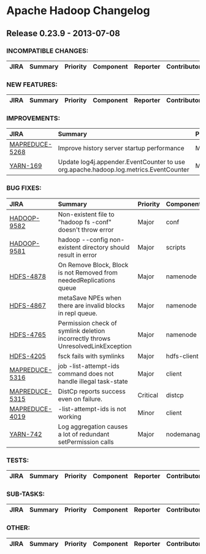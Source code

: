 # Apache Hadoop Changelog

## Release 0.23.9 - 2013-07-08

### INCOMPATIBLE CHANGES:

| JIRA | Summary | Priority | Component | Reporter | Contributor |
|:---- |:---- | :--- |:---- |:---- |:---- |


### NEW FEATURES:

| JIRA | Summary | Priority | Component | Reporter | Contributor |
|:---- |:---- | :--- |:---- |:---- |:---- |


### IMPROVEMENTS:

| JIRA | Summary | Priority | Component | Reporter | Contributor |
|:---- |:---- | :--- |:---- |:---- |:---- |
| [MAPREDUCE-5268](https://issues.apache.org/jira/browse/MAPREDUCE-5268) | Improve history server startup performance |  Major | jobhistoryserver | Jason Lowe | Karthik Kambatla |
| [YARN-169](https://issues.apache.org/jira/browse/YARN-169) | Update log4j.appender.EventCounter to use org.apache.hadoop.log.metrics.EventCounter |  Minor | nodemanager | Anthony Rojas | Anthony Rojas |


### BUG FIXES:

| JIRA | Summary | Priority | Component | Reporter | Contributor |
|:---- |:---- | :--- |:---- |:---- |:---- |
| [HADOOP-9582](https://issues.apache.org/jira/browse/HADOOP-9582) | Non-existent file to "hadoop fs -conf" doesn't throw error |  Major | conf | Ashwin Shankar | Ashwin Shankar |
| [HADOOP-9581](https://issues.apache.org/jira/browse/HADOOP-9581) | hadoop --config non-existent directory should result in error |  Major | scripts | Ashwin Shankar | Ashwin Shankar |
| [HDFS-4878](https://issues.apache.org/jira/browse/HDFS-4878) | On Remove Block, Block is not Removed from neededReplications queue |  Major | namenode | Tao Luo | Tao Luo |
| [HDFS-4867](https://issues.apache.org/jira/browse/HDFS-4867) | metaSave NPEs when there are invalid blocks in repl queue. |  Major | namenode | Kihwal Lee | Plamen Jeliazkov |
| [HDFS-4765](https://issues.apache.org/jira/browse/HDFS-4765) | Permission check of symlink deletion incorrectly throws UnresolvedLinkException |  Major | namenode | Andrew Wang | Andrew Wang |
| [HDFS-4205](https://issues.apache.org/jira/browse/HDFS-4205) | fsck fails with symlinks |  Major | hdfs-client | Andy Isaacson | Jason Lowe |
| [MAPREDUCE-5316](https://issues.apache.org/jira/browse/MAPREDUCE-5316) | job -list-attempt-ids command does not handle illegal task-state |  Major | client | Ashwin Shankar | Ashwin Shankar |
| [MAPREDUCE-5315](https://issues.apache.org/jira/browse/MAPREDUCE-5315) | DistCp reports success even on failure. |  Critical | distcp | Mithun Radhakrishnan | Mithun Radhakrishnan |
| [MAPREDUCE-4019](https://issues.apache.org/jira/browse/MAPREDUCE-4019) | -list-attempt-ids  is not working |  Minor | client | B Anil Kumar | Ashwin Shankar |
| [YARN-742](https://issues.apache.org/jira/browse/YARN-742) | Log aggregation causes a lot of redundant setPermission calls |  Major | nodemanager | Kihwal Lee | Jason Lowe |


### TESTS:

| JIRA | Summary | Priority | Component | Reporter | Contributor |
|:---- |:---- | :--- |:---- |:---- |:---- |


### SUB-TASKS:

| JIRA | Summary | Priority | Component | Reporter | Contributor |
|:---- |:---- | :--- |:---- |:---- |:---- |


### OTHER:

| JIRA | Summary | Priority | Component | Reporter | Contributor |
|:---- |:---- | :--- |:---- |:---- |:---- |



